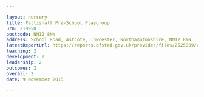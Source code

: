 ```yaml
---

layout: nursery
title: Pattishall Pre-School Playgroup
urn: 219958
postcode: NN12 8NN
address: School Road, Astcote, Towcester, Northamptonshire, NN12 8NN
latestReportUrl: https://reports.ofsted.gov.uk/provider/files/2525889/urn/219958.pdf
teaching: 2
development: 2
leadership: 2
outcomes: 2
overall: 2
date: 9 November 2015

---
```

